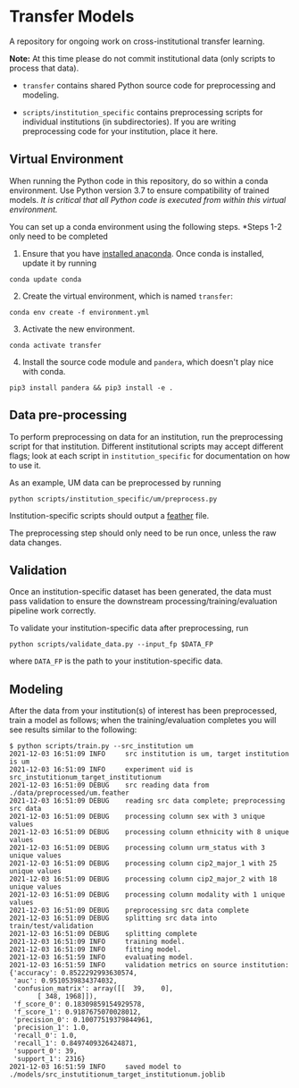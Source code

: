 # Transfer Models
A repository for ongoing work on cross-institutional transfer learning.

__Note:__ At this time please do not commit institutional data (only scripts to process that data).

* `transfer` contains shared Python source code for preprocessing and modeling.

* `scripts/institution_specific` contains preprocessing scripts for individual institutions (in subdirectories). If you are writing preprocessing code for your institution, place it here.

## Virtual Environment

When running the Python code in this repository, do so within a conda environment. Use Python version 3.7 to ensure compatibility of trained models. *It is critical that all Python code is executed from within this virtual environment.*

You can set up a conda environment using the following steps. *Steps 1-2 only need to be completed

1. Ensure that you have [installed anaconda](https://docs.anaconda.com/anaconda/install/). Once conda is installed, update it by running

``` 
conda update conda
```

2. Create the virtual environment, which is named `transfer`:

```
conda env create -f environment.yml
```

3. Activate the new environment.

``` 
conda activate transfer
```

4. Install the source code module and `pandera`, which doesn't play nice with conda.

``` 
pip3 install pandera && pip3 install -e .
```

## Data pre-processing

To perform preprocessing on data for an institution, run the preprocessing script for that institution. Different institutional scripts may accept different flags; look at each script in `institution_specific` for documentation on how to use it.

As an example, UM data can be preprocessed by running

```
python scripts/institution_specific/um/preprocess.py
```

Institution-specific scripts should output a [feather](https://pandas.pydata.org/docs/reference/api/pandas.DataFrame.to_feather.html) file. 

The preprocessing step should only need to be run once, unless the raw data changes.

## Validation

Once an institution-specific dataset has been generated, the data must pass validation to ensure the downstream processing/training/evaluation pipeline work correctly.

To validate your institution-specific data after preprocessing, run

```
python scripts/validate_data.py --input_fp $DATA_FP
```

where `DATA_FP` is the path to your institution-specific data.

## Modeling

After the data from your institution(s) of interest has been preprocessed, train a model as follows; when the training/evaluation completes you will see results similar to the following:

```
$ python scripts/train.py --src_institution um
2021-12-03 16:51:09 INFO     src institution is um, target institution is um
2021-12-03 16:51:09 INFO     experiment uid is src_instutitionum_target_institutionum
2021-12-03 16:51:09 DEBUG    src reading data from ./data/preprocessed/um.feather
2021-12-03 16:51:09 DEBUG    reading src data complete; preprocessing src data
2021-12-03 16:51:09 DEBUG    processing column sex with 3 unique values
2021-12-03 16:51:09 DEBUG    processing column ethnicity with 8 unique values
2021-12-03 16:51:09 DEBUG    processing column urm_status with 3 unique values
2021-12-03 16:51:09 DEBUG    processing column cip2_major_1 with 25 unique values
2021-12-03 16:51:09 DEBUG    processing column cip2_major_2 with 18 unique values
2021-12-03 16:51:09 DEBUG    processing column modality with 1 unique values
2021-12-03 16:51:09 DEBUG    preprocessing src data complete
2021-12-03 16:51:09 DEBUG    splitting src data into train/test/validation
2021-12-03 16:51:09 DEBUG    splitting complete
2021-12-03 16:51:09 INFO     training model.
2021-12-03 16:51:09 INFO     fitting model.
2021-12-03 16:51:59 INFO     evaluating model.
2021-12-03 16:51:59 INFO     validation metrics on source institution:
{'accuracy': 0.8522292993630574,
 'auc': 0.9510539834374032,
 'confusion_matrix': array([[  39,    0],
       [ 348, 1968]]),
 'f_score_0': 0.18309859154929578,
 'f_score_1': 0.9187675070028012,
 'precision_0': 0.10077519379844961,
 'precision_1': 1.0,
 'recall_0': 1.0,
 'recall_1': 0.8497409326424871,
 'support_0': 39,
 'support_1': 2316}
2021-12-03 16:51:59 INFO     saved model to ./models/src_instutitionum_target_institutionum.joblib
```
